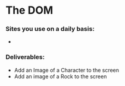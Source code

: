 # The DOM

### Sites you use on a daily basis:
* 



### Deliverables: 

* Add an Image of a Character to the screen
* Add an image of a Rock to the screen